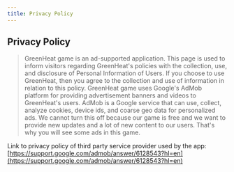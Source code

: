 ```yaml
---
title: Privacy Policy
---
```


## Privacy Policy


> GreenHeat game is an ad-supported application.
> This page is used to inform visitors regarding GreenHeat's policies with the collection, use, and disclosure of Personal Information of Users.
> If you choose to use GreenHeat, then you agree to the collection and use of information in relation to this policy.
> GreenHeat game uses Google's AdMob platform for providing advertisement banners and videos to GreenHeat's users.
> AdMob is a Google service that can use, collect, analyze cookies, device ids, and coarse geo data for personalized ads.
> We cannot turn this off because our game is free and we want to provide new updates and a lot of new content to our users. That's why you will see some ads in this game.


Link to privacy policy of third party service provider used by the app:\
[https://support.google.com/admob/answer/6128543?hl=en](https://support.google.com/admob/answer/6128543?hl=en)
